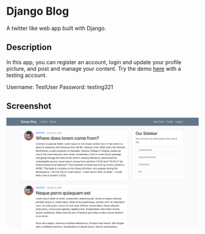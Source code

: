 # Django Blog

A twitter like web app built with Django.

## Description

In this app, you can register an account, login and update your profile picture, and post and manage your content. Try the demo [here](https://quiet-escarpment-41189.herokuapp.com/) with a testing account.

Username: TestUser
Password: testing321

## Screenshot

![screenshot](https://github.com/HaochenQ/Django-blog/blob/master/media/profile_pics/screenshot.png)
